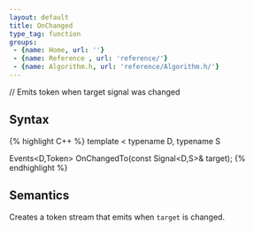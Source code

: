```yaml
---
layout: default
title: OnChanged
type_tag: function
groups: 
 - {name: Home, url: ''}
 - {name: Reference , url: 'reference/'}
 - {name: Algorithm.h, url: 'reference/Algorithm.h/'}
---
```


// Emits token when target signal was changed

## Syntax
{% highlight C++ %}
template
<
    typename D,
    typename S
>
Events<D,Token> OnChangedTo(const Signal<D,S>& target);
{% endhighlight %}

## Semantics
Creates a token stream that emits when `target` is changed.